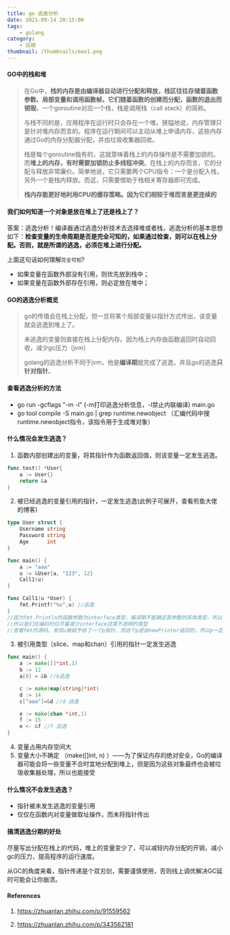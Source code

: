 ```yaml
---
title: go 逃逸分析
date: 2021-09-14 20:15:00
tags:
    - golang   
category:
    - 后端
thumbnail: /thumbnails/max1.png
---
```


#### GO中的栈和堆

>  在Go中，**栈的内存是由编译器自动进行分配和释放，栈区往往存储着函数参数、局部变量和调用函数帧，它们随着函数的创建而分配，函数的退出而销毁**。一个goroutine对应一个栈，栈是调用栈（call stack）的简称。
>
> 与栈不同的是，应用程序在运行时只会存在一个堆。狭隘地说，内存管理只是针对堆内存而言的。程序在运行期间可以主动从堆上申请内存，这些内存通过Go的内存分配器分配，并由垃圾收集器回收。
>
> 栈是每个goroutine独有的，这就意味着栈上的内存操作是不需要加锁的。而**堆上的内存，有时需要加锁防止多线程冲突**。在栈上的内存而言，它的分配与释放非常廉价。简单地说，它只需要两个CPU指令：一个是分配入栈，另外一个是栈内释放。而这，只需要借助于栈相关寄存器即可完成。
>
> **栈内存能更好地利用CPU的缓存策略。因为它们相较于堆而言是更连续的**



#### 我们如何知道一个对象是放在堆上了还是栈上了？

答案：逃逸分析！编译器通过逃逸分析技术去选择堆或者栈，逃逸分析的基本思想如下：**检查变量的生命周期是否是完全可知的，如果通过检查，则可以在栈上分配。否则，就是所谓的逃逸，必须在堆上进行分配。**

上面这句话如何理解`完全可知`?

- 如果变量在函数外部没有引用，则优先放到栈中；
- 如果变量在函数外部存在引用，则必定放在堆中；


 <!-- more -->
#### GO的逃逸分析概览

> go的传值会在栈上分配，但一旦将某个局部变量以指针方式传出，该变量就会逃逸到堆上了。
>
> 未逃逸的变量则直接在栈上分配内存。因为栈上内存由函数返回时自动回收，减少gc压力（jvm）
>
> golang的逃逸分析不同于jvm，他是**编译期**就完成了逃逸，并且go的逃逸**只针对指针**。



#### 查看逃逸分析的方法

- go run -gcflags "-m -l" (-m打印逃逸分析信息，-l禁止内联编译) main.go
- go tool compile -S main.go | grep runtime.newobject （汇编代码中搜runtime.newobject指令，该指令用于生成堆对象）



#### 什么情况会发生逃逸？

1. 函数内部创建出的变量，将其指针作为函数返回值，则该变量一定发生逃逸。

```go
func test() *User{
    a := User{}
    return &a
}
```

2. 被已经逃逸的变量引用的指针，一定发生逃逸(此例子可展开，查看煎鱼大佬的博客)

```go
type User struct {
	Username string
	Password string
	Age      int
}

func main() {
	a := "aaa"
	u := &User{a, "123", 12}
	Call1(u)
}

func Call1(u *User) {
	fmt.Printf("%v",u) //逃逸
}
//因为fmt.Println的函数参数为interface类型，编译期不能确定其参数的具体类型，所以将其分配于堆上(逃逸分析的基本思想 `完全可知`)
//所以我们在编码时应尽量减少interface这类不透明的类型
//查看fmt的源码，发现u被赋予给了一个p指针。而这个p是由newPrinter返回的，所以p一定逃逸（原因是第一种），从而导致 u也一定逃逸

```

3. 被引用类型（slice、map和chan）引用的指针一定发生逃逸

```go
func main() {
	a := make([]*int,1)
	b := 12
	a[0] = &b //b逃逸

	c := make(map[string]*int)
	d := 14
	c["aaa"]=&d //d 逃逸

	e := make(chan *int,1)
	f := 15
	e <- &f	//f 逃逸
}
```

4. 变量占用内存空间大
5. 变量大小不确定 （make([]int, n)  ）——为了保证内存的绝对安全，Go的编译器可能会将一些变量不合时宜地分配到堆上，但是因为这些对象最终也会被垃圾收集器处理，所以也能接受



#### 什么情况不会发生逃逸？

- 指针被未发生逃逸的变量引用
- 仅仅在函数内对变量做取址操作，而未将指针传出



#### 搞清逃逸分期的好处

尽量写出分配在栈上的代码，堆上的变量变少了，可以减轻内存分配的开销，减小gc的压力，提高程序的运行速度。

从GC的角度来看，指针传递是个双刃剑，需要谨慎使用，否则线上调优解决GC延时可能会让你崩溃。



#### References

1. https://zhuanlan.zhihu.com/p/91559562

2. https://zhuanlan.zhihu.com/p/343562181
